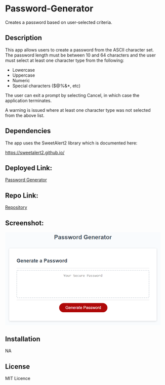 # Password-Generator
Creates a password based on user-selected criteria.

## Description

This app allows users to create a password from the ASCII character set. The password length must be between 10 and 64 characters and the user must select at least one character type from the following:

  * Lowercase
  * Uppercase
  * Numeric
  * Special characters ($@%&*, etc)

The user can exit a prompt by selecting Cancel, in which case the application terminates.

A warning is issued where at least one character type was not selected from the above list.

## Dependencies

The app uses the SweetAlert2 library which is documented here:

https://sweetalert2.github.io/

## Deployed Link:

[Password Generator](https://anthonycroft.github.io/password-generator/)

## Repo Link:

[Repository](https://github.com/anthonycroft/password-generator)

## Screenshot:

![Password Generator Home Page](https://github.com/anthonycroft/password-generator/blob/main/assets/images/password-form.png)


## Installation

NA

## License

MIT Licence
